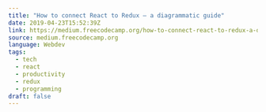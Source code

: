 ```yaml
---
title: "How to connect React to Redux — a diagrammatic guide"
date: 2019-04-23T15:52:39Z
link: https://medium.freecodecamp.org/how-to-connect-react-to-redux-a-diagrammatic-guide-d2687c14750a?source=rss----336d898217ee---4
source: medium.freecodecamp.org
language: Webdev
tags:
  - tech
  - react
  - productivity
  - redux
  - programming
draft: false
---
```

